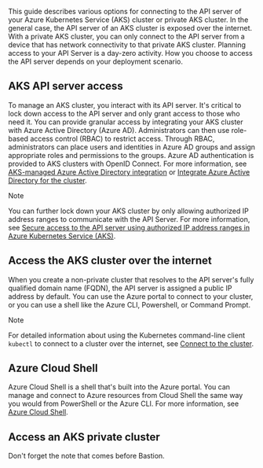 This guide describes various options for connecting to the API server of your Azure Kubernetes Service (AKS) cluster or private AKS cluster. In the general case, the API server of an AKS cluster is exposed over the internet. With a private AKS cluster, you can only connect to the API server from a device that has network connectivity to that private AKS cluster. Planning access to your API Server is a day-zero activity. How you choose to access the API server depends on your deployment scenario.

## AKS API server access

To manage an AKS cluster, you interact with its API server. It's critical to lock down access to the API server and only grant access to those who need it. You can provide granular access by integrating your AKS cluster with Azure Active Directory (Azure AD). Administrators can then use role-based access control (RBAC) to restrict access. Through RBAC, administrators can place users and identities in Azure AD groups and assign appropriate roles and permissions to the groups. Azure AD authentication is provided to AKS clusters with OpenID Connect. For more information, see [AKS-managed Azure Active Directory integration](https://docs.microsoft.com/en-us/azure/aks/managed-aad) or [Integrate Azure Active Directory for the cluster](https://docs.microsoft.com/en-us/azure/architecture/reference-architectures/containers/aks/secure-baseline-aks#integrate-azure-active-directory-for-the-cluster).

> [!NOTE]
> You can further lock down your AKS cluster by only allowing authorized IP address ranges to communicate with the API Server. For more information, see [Secure access to the API server using authorized IP address ranges in Azure Kubernetes Service (AKS)](https://docs.microsoft.com/en-us/azure/aks/api-server-authorized-ip-ranges).

## Access the AKS cluster over the internet

When you create a non-private cluster that resolves to the API server's fully qualified domain name (FQDN), the API server is assigned a public IP address by default. You can use the Azure portal to connect to your cluster, or you can use a shell like the Azure CLI, Powershell, or Command Prompt.

> [!NOTE]
> For detailed information about using the Kubernetes command-line client `kubectl` to connect to a cluster over the internet, see [Connect to the cluster](https://docs.microsoft.com/en-us/azure/aks/learn/quick-kubernetes-deploy-cli#connect-to-the-cluster).

## Azure Cloud Shell

Azure Cloud Shell is a shell that's built into the Azure portal. You can manage and connect to Azure resources from Cloud Shell the same way you would from PowerShell or the Azure CLI. For more information, see [Azure Cloud Shell](https://docs.microsoft.com/en-us/azure/cloud-shell/overview).

## Access an AKS private cluster

Don't forget the note that comes before Bastion.

